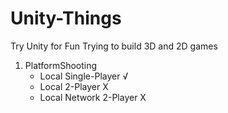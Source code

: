 # Unity-Things
Try Unity for Fun
Trying to build 3D and 2D games

1. PlatformShooting
   - Local Single-Player √
   - Local 2-Player X
   - Local Network 2-Player X
